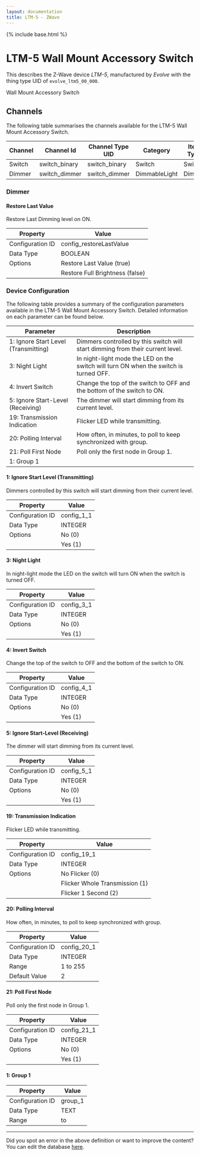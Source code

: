 ```yaml
---
layout: documentation
title: LTM-5 - ZWave
---
```


{% include base.html %}

# LTM-5 Wall Mount Accessory Switch

This describes the Z-Wave device *LTM-5*, manufactured by *Evolve* with the thing type UID of ```evolve_ltm5_00_000```. 

Wall Mount Accessory Switch


## Channels
The following table summarises the channels available for the LTM-5 Wall Mount Accessory Switch.

| Channel | Channel Id | Channel Type UID | Category | Item Type |
|---------|------------|------------------|----------|-----------|
| Switch | switch_binary | switch_binary | Switch | Switch |
| Dimmer | switch_dimmer | switch_dimmer | DimmableLight | Dimmer |


### Dimmer

#### Restore Last Value

Restore Last Dimming level on ON.


| Property         | Value    |
|------------------|----------|
| Configuration ID | config_restoreLastValue |
| Data Type        | BOOLEAN || Default Value | true |
| Options | Restore Last Value (true) |
|  | Restore Full Brightness (false) |


### Device Configuration
The following table provides a summary of the configuration parameters available in the LTM-5 Wall Mount Accessory Switch.
Detailed information on each parameter can be found below.

| Parameter   | Description |
|-------------|-------------|
| 1: Ignore Start Level (Transmitting) | Dimmers controlled by this switch will start dimming from their current level. |
| 3: Night Light | In night-light mode the LED on the switch will turn ON when the switch is turned OFF. |
| 4: Invert Switch | Change the top of the switch to OFF and the bottom of the switch to ON. |
| 5: Ignore Start-Level (Receiving) | The dimmer will start dimming from its current level. |
| 19: Transmission Indication | Flicker LED while transmitting. |
| 20: Polling Interval | How often, in minutes, to poll to keep synchronized with group. |
| 21: Poll First Node | Poll only the first node in Group 1. |
| 1: Group 1 |  |


#### 1: Ignore Start Level (Transmitting)

Dimmers controlled by this switch will start dimming from their current level.


| Property         | Value    |
|------------------|----------|
| Configuration ID | config_1_1 |
| Data Type        | INTEGER || Default Value | 1 |
| Options | No (0) |
|  | Yes (1) |


#### 3: Night Light

In night-light mode the LED on the switch will turn ON when the switch is turned OFF.


| Property         | Value    |
|------------------|----------|
| Configuration ID | config_3_1 |
| Data Type        | INTEGER || Default Value | 1 |
| Options | No (0) |
|  | Yes (1) |


#### 4: Invert Switch

Change the top of the switch to OFF and the bottom of the switch to ON.


| Property         | Value    |
|------------------|----------|
| Configuration ID | config_4_1 |
| Data Type        | INTEGER || Default Value | 0 |
| Options | No (0) |
|  | Yes (1) |


#### 5: Ignore Start-Level (Receiving)

The dimmer will start dimming from its current level.


| Property         | Value    |
|------------------|----------|
| Configuration ID | config_5_1 |
| Data Type        | INTEGER || Default Value | 1 |
| Options | No (0) |
|  | Yes (1) |


#### 19: Transmission Indication

Flicker LED while transmitting.


| Property         | Value    |
|------------------|----------|
| Configuration ID | config_19_1 |
| Data Type        | INTEGER || Default Value | 2 |
| Options | No Flicker (0) |
|  | Flicker Whole Transmission (1) |
|  | Flicker 1 Second (2) |


#### 20: Polling Interval

How often, in minutes, to poll to keep synchronized with group.


| Property         | Value    |
|------------------|----------|
| Configuration ID | config_20_1 |
| Data Type        | INTEGER |
| Range | 1 to 255 |
| Default Value | 2 |


#### 21: Poll First Node

Poll only the first node in Group 1.


| Property         | Value    |
|------------------|----------|
| Configuration ID | config_21_1 |
| Data Type        | INTEGER || Default Value | 0 |
| Options | No (0) |
|  | Yes (1) |


#### 1: Group 1


| Property         | Value    |
|------------------|----------|
| Configuration ID | group_1 |
| Data Type        | TEXT |
| Range |  to  |


---

Did you spot an error in the above definition or want to improve the content?
You can edit the database [here](http://www.cd-jackson.com/index.php/zwave/zwave-device-database/zwave-device-list/devicesummary/38).

